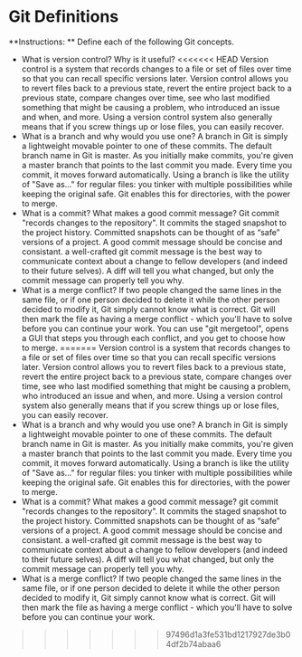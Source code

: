 # Git Definitions

**Instructions: ** Define each of the following Git concepts.

* What is version control?  Why is it useful?
<<<<<<< HEAD
     Version control is a system that records changes to a file or set of files over time so that you can recall specific versions later. Version control allows you to revert files back to a previous state, revert the entire project back to a previous state, compare changes over time, see who last modified something that might be causing a problem, who introduced an issue and when, and more. Using a version control system also generally means that if you screw things up or lose files, you can easily recover.
* What is a branch and why would you use one?
    A branch in Git is simply a lightweight movable pointer to one of these commits. The default branch name in Git is master. As you initially make commits, you're given a master branch that points to the last commit you made. Every time you commit, it moves forward automatically. Using a branch is like the utility of "Save as..." for regular files: you tinker with multiple possibilities while keeping the original safe. Git enables this for directories, with the power to merge.
* What is a commit? What makes a good commit message?
    Git commit "records changes to the repository". It commits the staged snapshot to the project history. Committed snapshots can be thought of as “safe” versions of a project. A good commit message should be concise and consistant. a well-crafted git commit message is the best way to communicate context about a change to fellow developers (and indeed to their future selves). A diff will tell you what changed, but only the commit message can properly tell you why.
* What is a merge conflict?
    If two people changed the same lines in the same file, or if one person decided to delete it while the other person decided to modify it, Git simply cannot know what is correct. Git will then mark the file as having a merge conflict - which you'll have to solve before you can continue your work. You can use "git mergetool", opens a GUI that steps you through each conflict, and you get to choose how to merge.
=======
     Version control is a system that records changes to a file or set of files over time so that you can recall specific versions later.
     Version control allows you to revert files back to a previous state, revert the entire project back to a previous state, compare changes over time, see who last modified something that might be causing a problem, who introduced an issue and when, and more. Using a version control system also generally means that if you screw things up or lose files, you can easily recover.
* What is a branch and why would you use one?
    A branch in Git is simply a lightweight movable pointer to one of these commits. The default branch name in Git is master. As you initially make commits, you're given a master branch that points to the last commit you made. Every time you commit, it moves forward automatically.
    Using a branch is like the utility of "Save as..." for regular files: you tinker with multiple possibilities while keeping the original safe. Git enables this for directories, with the power to merge.
* What is a commit? What makes a good commit message?
    git commit "records changes to the repository". It commits the staged snapshot to the project history. Committed snapshots can be thought of as “safe” versions of a project.
    A good commit message should be concise and consistant. a well-crafted git commit message is the best way to communicate context about a change to fellow developers (and indeed to their future selves). A diff will tell you what changed, but only the commit message can properly tell you why.
* What is a merge conflict?
    If two people changed the same lines in the same file, or if one person decided to delete it while the other person decided to modify it, Git simply cannot know what is correct. Git will then mark the file as having a merge conflict - which you'll have to solve before you can continue your work.
>>>>>>> 97496d1a3fe531bd1217927de3b04df2b74abaa6
